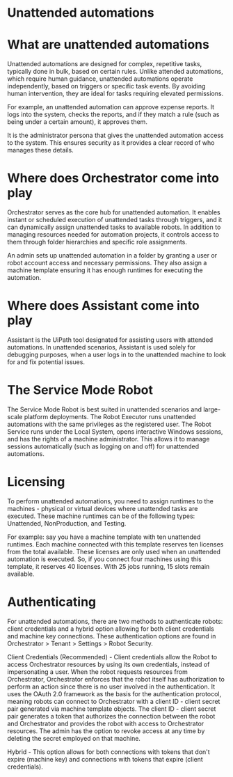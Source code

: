 ﻿# Unattended automations

# What are unattended automations

Unattended automations are designed for complex, repetitive tasks, typically done in bulk, based on certain rules. Unlike attended automations, which require human guidance, unattended automations operate independently, based on triggers or specific task events. By avoiding human intervention, they are ideal for tasks requiring elevated permissions.

For example, an unattended automation can approve expense reports. It logs into the system, checks the reports, and if they match a rule (such as being under a certain amount), it approves them.

It is the administrator persona that gives the unattended automation access to the system. This ensures security as it provides a clear record of who manages these details.

# Where does Orchestrator come into play

Orchestrator serves as the core hub for unattended automation. It enables instant or scheduled execution of unattended tasks through triggers, and it can dynamically assign unattended tasks to available robots. In addition to managing resources needed for automation projects, it controls access to them through folder hierarchies and specific role assignments.

An admin sets up unattended automation in a folder by granting a user or robot account access and necessary permissions. They also assign a machine template ensuring it has enough runtimes for executing the automation.

# Where does Assistant come into play

Assistant is the UiPath tool designated for assisting users with attended automations. In unattended scenarios, Assistant is used solely for debugging purposes, when a user logs in to the unattended machine to look for and fix potential issues.

# The Service Mode Robot

The Service Mode Robot is best suited in unattended scenarios and large-scale platform deployments. The Robot Executor runs unattended automations with the same privileges as the registered user. The Robot Service runs under the Local System, opens interactive Windows sessions, and has the rights of a machine administrator. This allows it to manage sessions automatically (such as logging on and off) for unattended automations.

# Licensing

To perform unattended automations, you need to assign runtimes to the machines - physical or virtual devices where unattended tasks are executed. These machine runtimes can be of the following types: Unattended, NonProduction, and Testing.

For example: say you have a machine template with ten unattended runtimes. Each machine connected with this template reserves ten licenses from the total available. These licenses are only used when an unattended automation is executed. So, if you connect four machines using this template, it reserves 40 licenses. With 25 jobs running, 15 slots remain available.

# Authenticating

For unattended automations, there are two methods to authenticate robots: client credentials and a hybrid option allowing for both client credentials and machine key connections. These authentication options are found in Orchestrator > Tenant > Settings > Robot Security.

Client Credentials (Recommended) - Client credentials allow the Robot to access Orchestrator resources by using its own credentials, instead of impersonating a user. When the robot requests resources from Orchestrator, Orchestrator enforces that the robot itself has authorization to perform an action since there is no user involved in the authentication. It uses the OAuth 2.0 framework as the basis for the authentication protocol, meaning robots can connect to Orchestrator with a client ID - client secret pair generated via machine template objects. The client ID - client secret pair generates a token that authorizes the connection between the robot and Orchestrator and provides the robot with access to Orchestrator resources. The admin has the option to revoke access at any time by deleting the secret employed on that machine.

Hybrid - This option allows for both connections with tokens that don't expire (machine key) and connections with tokens that expire (client credentials).
